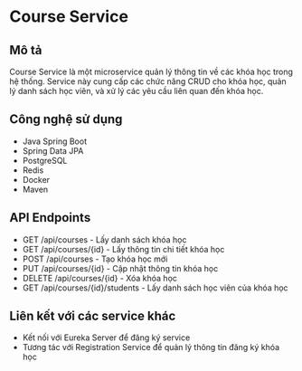 # Course Service

## Mô tả
Course Service là một microservice quản lý thông tin về các khóa học trong hệ thống. Service này cung cấp các chức năng CRUD cho khóa học, quản lý danh sách học viên, và xử lý các yêu cầu liên quan đến khóa học.

## Công nghệ sử dụng
- Java Spring Boot
- Spring Data JPA
- PostgreSQL
- Redis
- Docker
- Maven

## API Endpoints
- GET /api/courses - Lấy danh sách khóa học
- GET /api/courses/{id} - Lấy thông tin chi tiết khóa học
- POST /api/courses - Tạo khóa học mới
- PUT /api/courses/{id} - Cập nhật thông tin khóa học
- DELETE /api/courses/{id} - Xóa khóa học
- GET /api/courses/{id}/students - Lấy danh sách học viên của khóa học

## Liên kết với các service khác
- Kết nối với Eureka Server để đăng ký service
- Tương tác với Registration Service để quản lý thông tin đăng ký khóa học
